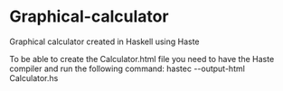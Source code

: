 # Graphical-calculator
Graphical calculator created in Haskell using Haste

To be able to create the Calculator.html file you need to have the Haste compiler and run the following command: hastec --output-html Calculator.hs

